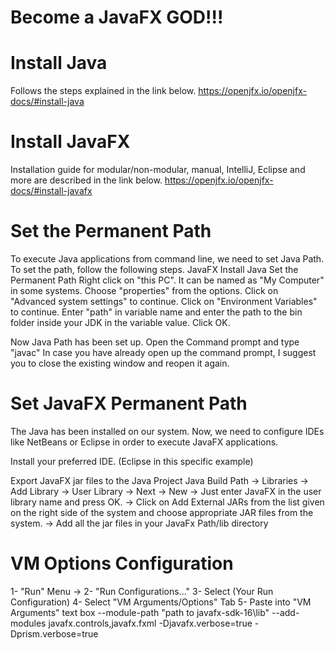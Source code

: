 # Become a JavaFX GOD!!!


# Install Java

Follows the steps explained in the link below. https://openjfx.io/openjfx-docs/#install-java


# Install JavaFX

Installation guide for modular/non-modular, manual, IntelliJ, Eclipse and more are described in the link below. https://openjfx.io/openjfx-docs/#install-javafx


# Set the Permanent Path

To execute Java applications from command line, we need to set Java Path. To set the path, follow the following steps. JavaFX Install Java Set the Permanent Path Right click on "this PC". It can be named as "My Computer" in some systems. Choose "properties" from the options. Click on "Advanced system settings" to continue. Click on "Environment Variables" to continue. Enter "path" in variable name and enter the path to the bin folder inside your JDK in the variable value. Click OK.

Now Java Path has been set up. Open the Command prompt and type "javac" In case you have already open up the command prompt, I suggest you to close the existing window and reopen it again.


# Set JavaFX Permanent Path

The Java has been installed on our system. Now, we need to configure IDEs like NetBeans or Eclipse in order to execute JavaFX applications.

Install your preferred IDE. (Eclipse in this specific example)

Export JavaFX jar files to the Java Project 
Java Build Path → Libraries → Add Library → User Library → Next → New
  → Just enter JavaFX in the user library name and press OK. 
    → Click on Add External JARs from the list given on the right side of the system and choose appropriate JAR files from the system. 
      → Add all the jar files in your JavaFx Path/lib directory

# VM Options Configuration

1- "Run" Menu ->
2- "Run Configurations..."
3- Select (Your Run Configuration)
4- Select "VM Arguments/Options" Tab
5- Paste into "VM Arguments" text box --module-path "path to javafx-sdk-16\lib" --add-modules javafx.controls,javafx.fxml -Djavafx.verbose=true -Dprism.verbose=true
